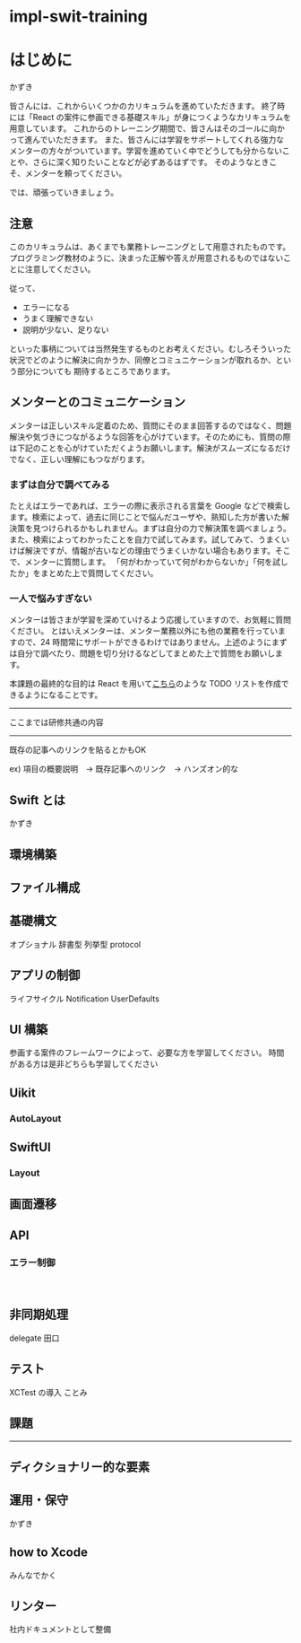 # impl-swit-training

# はじめに

かずき

皆さんには、これからいくつかのカリキュラムを進めていただきます。
終了時には「React の案件に参画できる基礎スキル」が身につくようなカリキュラムを用意しています。
これからのトレーニング期間で、皆さんはそのゴールに向かって進んでいただきます。
また、皆さんには学習をサポートしてくれる強力なメンターの方々がついています。学習を進めていく中でどうしても分からないことや、さらに深く知りたいことなどが必ずあるはずです。
そのようなときこそ、メンターを頼ってください。

では、頑張っていきましょう。

## 注意

このカリキュラムは、あくまでも業務トレーニングとして用意されたものです。
プログラミング教材のように、決まった正解や答えが用意されるものではないことに注意してください。

従って、

- エラーになる
- うまく理解できない
- 説明が少ない、足りない

といった事柄については当然発生するものとお考えください。むしろそういった状況でどのように解決に向かうか、同僚とコミュニケーションが取れるか、という部分についても
期待するところであります。

## メンターとのコミュニケーション

メンターは正しいスキル定着のため、質問にそのまま回答するのではなく、問題解決や気づきにつながるような回答を心がけています。そのためにも、質問の際は下記のことを心がけていただくようお願いします。解決がスムーズになるだけでなく、正しい理解にもつながります。

### まずは自分で調べてみる

たとえばエラーであれば、エラーの際に表示される言葉を Google などで検索します。検索によって、過去に同じことで悩んだユーザや、熟知した方が書いた解決策を見つけられるかもしれません。まずは自分の力で解決策を調べましょう。また、検索によってわかったことを自力で試してみます。試してみて、うまくいけば解決ですが、情報が古いなどの理由でうまくいかない場合もあります。そこで、メンターに質問します。
「何がわかっていて何がわからないか」「何を試したか」をまとめた上で質問してください。

### 一人で悩みすぎない

メンターは皆さまが学習を深めていけるよう応援していますので、お気軽に質問ください。
とはいえメンターは、メンター業務以外にも他の業務を行っていますので、24 時間常にサポートができるわけではありません。上述のようにまずは自分で調べたり、問題を切り分けるなどしてまとめた上で質問をお願いします。

本課題の最終的な目的は React を用いて[こちら](https://react-todo-chi-virid.vercel.app/)のような TODO リストを作成できるようになることです。

---

ここまでは研修共通の内容

---

既存の記事へのリンクを貼るとかもOK

ex)
項目の概要説明　→ 既存記事へのリンク　→ ハンズオン的な


## Swift とは

かずき

## 環境構築

## ファイル構成

## 基礎構文

オプショナル
辞書型
列挙型
protocol

## アプリの制御

ライフサイクル
Notification
UserDefaults

## UI 構築

参画する案件のフレームワークによって、必要な方を学習してください。
時間がある方は是非どちらも学習してください

## Uikit

### AutoLayout

## SwiftUI

### Layout

## 画面遷移

## API

### エラー制御

　

## 非同期処理

delegate
田口

## テスト

XCTest の導入
ことみ

## 課題

---
ディクショナリー的な要素
---

## 運用・保守
かずき

## how to Xcode

みんなでかく

## リンター

社内ドキュメントとして整備
